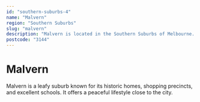 ```yaml
---
id: "southern-suburbs-4"
name: "Malvern"
region: "Southern Suburbs"
slug: "malvern"
description: "Malvern is located in the Southern Suburbs of Melbourne. Find trusted local plumbers serving this area."
postcode: "3144"
---
```


# Malvern

Malvern is a leafy suburb known for its historic homes, shopping precincts, and excellent schools. It offers a peaceful lifestyle close to the city. 
